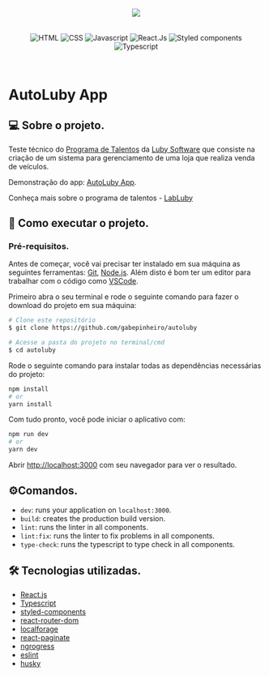 <p align="center">
  <br/>
  <img src='https://user-images.githubusercontent.com/45916330/148701121-2000ab7b-942d-4c89-ae59-0c8d936545c5.png' />
  <br/>
  <br/>
  <p align="center">
    <img align="center" alt="HTML" src="https://img.shields.io/badge/HTML5-E34F26?style=for-the-badge&logo=html5&logoColor=white">
    <img align="center" alt="CSS" src="https://img.shields.io/badge/CSS3-1572B6?style=for-the-badge&logo=css3&logoColor=white">
    <img align="center" alt="Javascript" src="https://img.shields.io/badge/JavaScript-F7DF1E?style=for-the-badge&logo=javascript&logoColor=black">
    <img align="center" alt="React.Js" src="https://img.shields.io/badge/React-20232A?style=for-the-badge&logo=react&logoColor=61DAFB">
    <img align="center" alt="Styled components" src="https://img.shields.io/badge/styled--components-DB7093?style=for-the-badge&logo=styled-components&logoColor=white">
    <img align="center" alt="Typescript" src="https://img.shields.io/badge/TypeScript-007ACC?style=for-the-badge&logo=typescript&logoColor=white">
 </p>
</p>

<br/>

# AutoLuby App

## 💻 Sobre o projeto.

Teste técnico do [Programa de Talentos](https://luby.com.br/labluby/) da [Luby Software](https://luby.com.br) que consiste na criação de um sistema para gerenciamento de uma loja que realiza venda de veículos.

Demonstração do app: [AutoLuby App](https://gabe-autoluby.netlify.app/).

Conheça mais sobre o programa de talentos - [LabLuby](https://luby.com.br/labluby/)

## 🚀 Como executar o projeto.

### Pré-requisitos.

Antes de começar, você vai precisar ter instalado em sua máquina as seguintes ferramentas:
[Git](https://git-scm.com), [Node.js](https://nodejs.org/en/).
Além disto é bom ter um editor para trabalhar com o código como [VSCode](https://code.visualstudio.com/).

Primeiro abra o seu terminal e rode o seguinte comando para fazer o download do projeto em sua máquina:

```bash
# Clone este repositório
$ git clone https://github.com/gabepinheiro/autoluby

# Acesse a pasta do projeto no terminal/cmd
$ cd autoluby
```

Rode o seguinte comando para instalar todas as dependências necessárias do projeto:

```bash
npm install
# or
yarn install
```

Com tudo pronto, você pode iniciar o aplicativo com:

```bash
npm run dev
# or
yarn dev
```

Abrir [http://localhost:3000](http://localhost:3000) com seu navegador para ver o resultado.

## ⚙️Comandos.

- `dev`: runs your application on `localhost:3000`.
- `build`: creates the production build version.
- `lint`: runs the linter in all components.
- `lint:fix`: runs the linter to fix problems in all components.
- `type-check`: runs the typescript to type check in all components.

## 🛠 Tecnologias utilizadas.

- [React.js](https://pt-br.reactjs.org/)
- [Typescript](https://www.typescriptlang.org/)
- [styled-components](https://styled-components.com/)
- [react-router-dom](https://reactrouter.com/)
- [localforage](https://localforage.github.io/localForage/)
- [react-paginate](https://github.com/AdeleD/react-paginate)
- [ngrogress](https://github.com/rstacruz/nprogress)
- [eslint](https://eslint.org/)
- [husky](https://github.com/typicode/husky)
